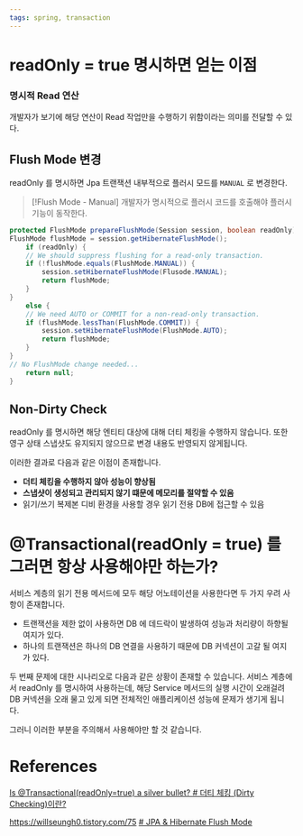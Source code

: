 ```yaml
---
tags: spring, transaction
---
```

# readOnly = true 명시하면 얻는 이점

### 명시적 Read 연산
개발자가 보기에 해당 연산이 Read 작업만을 수행하기 위함이라는 의미를 전달할 수 있다.

## Flush Mode 변경
readOnly 를 명시하면 Jpa 트랜잭션 내부적으로 플러시 모드를 `MANUAL` 로 변경한다.

> [!Flush Mode - Manual]
> 개발자가 명시적으로 플러시 코드를 호출해야 플러시 기능이 동작한다.

```java
protected FlushMode prepareFlushMode(Session session, boolean readOnly) throws PersistenceException {
FlushMode flushMode = session.getHibernateFlushMode();  
	if (readOnly) {  
	// We should suppress flushing for a read-only transaction.  
	if (!flushMode.equals(FlushMode.MANUAL)) {  
		session.setHibernateFlushMode(Flusode.MANUAL);  
		return flushMode;  
	}  
}  
	else {  
	// We need AUTO or COMMIT for a non-read-only transaction.  
	if (flushMode.lessThan(FlushMode.COMMIT)) {  
		session.setHibernateFlushMode(FlushMode.AUTO);  
		return flushMode;  
	}  
}  
// No FlushMode change needed...  
	return null;  
}
```

## Non-Dirty Check
readOnly 를 명시하면 해당 엔티티 대상에 대해 더티 체킹을 수행하지 않습니다.
또한 영구 상태 스냅샷도 유지되지 않으므로 변경 내용도 반영되지 않게됩니다.

이러한 결과로 다음과 같은 이점이 존재합니다.
* **더티 체킹을 수행하지 않아 성능이 향상됨**
* **스냅샷이 생성되고 관리되지 않기 떄문에 메모리를 절약할 수 있음**
* 읽기/쓰기 복제본 디비 환경을 사용할 경우 읽기 전용 DB에 접근할 수 있음


# @Transactional(readOnly = true) 를 그러면 항상 사용해야만 하는가?

서비스 계층의 읽기 전용 메서드에 모두 해당 어노테이션을 사용한다면 두 가지 우려 사항이 존재합니다.

* 트랜잭션을 제한 없이 사용하면 DB 에 데드락이 발생하여 성능과 처리량이 하향될 여지가 있다.
* 하나의 트랜잭션은 하나의 DB 연결을 사용하기 때문에 DB 커넥션이 고갈 될 여지가 있다.

두 번째 문제에 대한 시나리오로 다음과 같은 상황이 존재할 수 있습니다.
서비스 계층에서 readOnly 를 명시하여 사용하는데, 해당 Service 메서드의 실행 시간이 오래걸려 DB 커넥션을 오래 물고 있게 되면 전체적인 애플리케이션 성능에 문제가 생기게 됩니다.

그러니 이러한 부분을 주의해서 사용해야만 할 것 같습니다.


# References

[Is @Transactional(readOnly=true) a silver bullet?
](https://medium.com/@jkha7371?source=post_page-----1dbf130c97f8--------------------------------)
[# 더티 체킹 (Dirty Checking)이란?](https://jojoldu.tistory.com/415)

https://willseungh0.tistory.com/75
[# JPA & Hibernate Flush Mode](https://keencho.github.io/posts/jpa-flush/)
